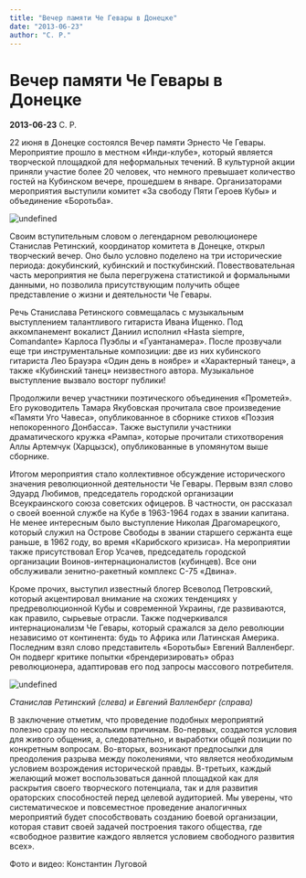 ```yaml
---
title: "Вечер памяти Че Гевары в Донецке"
date: "2013-06-23"
author: "С. Р."
---
```


# Вечер памяти Че Гевары в Донецке

**2013-06-23** С. Р.

22 июня в Донецке состоялся Вечер памяти Эрнесто Че Гевары. Мероприятие прошло в местном «Инди-клубе», который является творческой площадкой для неформальных течений. В культурной акции приняли участие более 20 человек, что немного превышает количество гостей на Кубинском вечере, прошедшем в январе. Организаторами мероприятия выступили комитет «За свободу Пяти Героев Кубы» и объединение «Боротьба».

![undefined](http://ic.pics.livejournal.com/retinskiy/33718130/40454/40454_original.jpg)

Своим вступительным словом о легендарном революционере Станислав Ретинский, координатор комитета в Донецке, открыл творческий вечер. Оно было условно поделено на три исторические периода: докубинский, кубинский и посткубинский. Повествовательная часть мероприятия не была перегружена статистикой и формальными данными, но позволила присутствующим получить общее представление о жизни и деятельности Че Гевары.

Речь Станислава Ретинского совмещалась с музыкальным выступлением талантливого гитариста Ивана Ищенко. Под аккомпанемент вокалист Даниил исполнил «Hasta siempre, Comandante» Карлоса Пуэблы и «Гуантанамера». После прозвучали еще три инструментальные композиции: две из них кубинского гитариста Лео Брауэра «Один день в ноябре» и «Характерный танец», а также «Кубинский танец» неизвестного автора. Музыкальное выступление вызвало восторг публики!

Продолжили вечер участники поэтического объединения «Прометей». Его руководитель Тамара Якубовская прочитала свое произведение «Памяти Уго Чавеса», опубликованное в сборнике стихов «Поэзия непокоренного Донбасса». Также выступили участники драматического кружка «Рампа», которые прочитали стихотворения Аллы Артемчук (Харцызск), опубликованные в упомянутом выше сборнике.

Итогом мероприятия стало коллективное обсуждение исторического значения революционной деятельности Че Гевары. Первым взял слово Эдуард Любимов, председатель городской организации Всеукраинского союза советских офицеров. В частности, он рассказал о своей военной службе на Кубе в 1963-1964 годах в звании капитана. Не менее интересным было выступление Николая Драгомарецкого, который служил на Острове Свободы в звании старшего сержанта еще раньше, в 1962 году, во время «Карибского кризиса». На мероприятии также присутствовал Егор Усачев, председатель городской организации Воинов-интернационалистов (кубинцев). Все они обслуживали зенитно-ракетный комплекс С-75 «Двина».

Кроме прочих, выступил известный блогер Всеволод Петровский, который акцентировал внимание на схожих тенденциях у предреволюционной Кубы и современной Украины, где развиваются, как правило, сырьевые отрасли. Также подчеркивался интернационализм Че Гевары, который сражался за дело революции независимо от континента: будь то Африка или Латинская Америка. Последним взял слово представитель «Боротьбы» Евгений Валленберг. Он подверг критике попытки «брендеризировать» образ революционера, адаптировав его под запросы массового потребителя.

![undefined](http://ic.pics.livejournal.com/retinskiy/33718130/40944/40944_original.jpg)

*Станислав Ретинский (слева) и Евгений Валленберг (справа)*

В заключение отметим, что проведение подобных мероприятий полезно сразу по нескольким причинам. Во-первых, создаются условия для живого общения, а, следовательно, и выработки общей позиции по конкретным вопросам. Во-вторых, возникают предпосылки для преодоления разрыва между поколениями, что является необходимым условием возрождения исторической правды. В-третьих, каждый желающий может воспользоваться данной площадкой как для раскрытия своего творческого потенциала, так и для развития ораторских способностей перед целевой аудиторией. Мы уверены, что систематическое и повсеместное проведение аналогичных мероприятий будет способствовать созданию боевой организации, которая ставит своей задачей построения такого общества, где «свободное развитие каждого является условием свободного развития всех».

Фото и видео: Константин Луговой